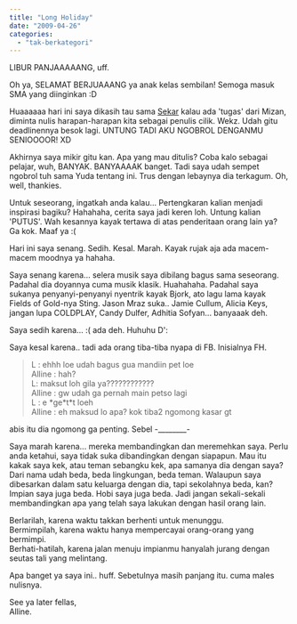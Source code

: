 ```yaml
---
title: "Long Holiday"
date: "2009-04-26"
categories: 
  - "tak-berkategori"
---
```


LIBUR PANJAAAAANG, uff.  
  
Oh ya, SELAMAT BERJUAAANG ya anak kelas sembilan! Semoga masuk SMA yang diinginkan :D  
  
Huaaaaaa hari ini saya dikasih tau sama [Sekar](http://sekarnakula.co.cc) kalau ada 'tugas' dari Mizan, diminta nulis harapan-harapan kita sebagai penulis cilik. Wekz. Udah gitu deadlinennya besok lagi. UNTUNG TADI AKU NGOBROL DENGANMU SENIOOOOR! XD  
  
Akhirnya saya mikir gitu kan. Apa yang mau ditulis? Coba kalo sebagai pelajar, wuh, BANYAK. BANYAAAAK banget. Tadi saya udah sempet ngobrol tuh sama Yuda tentang ini. Trus dengan lebaynya dia terkagum. Oh, well, thankies.  
  
Untuk seseorang, ingatkah anda kalau... Pertengkaran kalian menjadi inspirasi bagiku? Hahahaha, cerita saya jadi keren loh. Untung kalian 'PUTUS'. Wah kesannya kayak tertawa di atas penderitaan orang lain ya? Ga kok. Maaf ya :(  
  
Hari ini saya senang. Sedih. Kesal. Marah. Kayak rujak aja ada macem-macem moodnya ya hahaha.  
  
Saya senang karena... selera musik saya dibilang bagus sama seseorang. Padahal dia doyannya cuma musik klasik. Huahahaha. Padahal saya sukanya penyanyi-penyanyi nyentrik kayak Bjork, ato lagu lama kayak Fields of Gold-nya Sting. Jason Mraz suka.. Jamie Cullum, Alicia Keys, jangan lupa COLDPLAY, Candy Dulfer, Adhitia Sofyan... banyaaak deh.  
  
Saya sedih karena... :( ada deh. Huhuhu D':  
  
Saya kesal karena.. tadi ada orang tiba-tiba nyapa di FB. Inisialnya FH.  

>   
> L : ehhh loe udah bagus gua mandiin pet loe  
> Alline : hah?  
> L: maksut loh gila ya????????????  
> Alline : gw udah ga pernah main petso lagi  
> L : e \*ge\*t\*t loeh  
> Alline : eh maksud lo apa? kok tiba2 ngomong kasar gt

  
  
abis itu dia ngomong ga penting. Sebel -\_\_\_\_\_\_\_\_- 
  
Saya marah karena... mereka membandingkan dan meremehkan saya. Perlu anda ketahui, saya tidak suka dibandingkan dengan siapapun. Mau itu kakak saya kek, atau teman sebangku kek, apa samanya dia dengan saya? Dari nama udah beda, beda lingkungan, beda teman. Walaupun saya dibesarkan dalam satu keluarga dengan dia, tapi sekolahnya beda, kan? Impian saya juga beda. Hobi saya juga beda. Jadi jangan sekali-sekali membandingkan apa yang telah saya lakukan dengan hasil orang lain.  
  
Berlarilah, karena waktu takkan berhenti untuk menunggu.  
Bermimpilah, karena waktu hanya mempercayai orang-orang yang bermimpi.  
Berhati-hatilah, karena jalan menuju impianmu hanyalah jurang dengan seutas tali yang melintang.  
  
Apa banget ya saya ini.. huff. Sebetulnya masih panjang itu. cuma males nulisnya.  
  
See ya later fellas,  
Alline.

